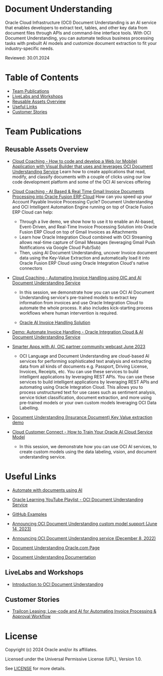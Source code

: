 # Document Understanding
 
Oracle Cloud Infrastructure (OCI) Document Understanding is an AI service that enables developers to extract text, tables, and other key data from document files through APIs and command-line interface tools. With OCI Document Understanding, you can automate tedious business processing tasks with prebuilt AI models and customize document extraction to fit your industry-specific needs.

Reviewed: 30.01.2024


# Table of Contents
 
  - [Team Publications](#team-publications)
  - [LiveLabs and Workshops](#livelabs-and-workshops)
  - [Reusable Assets Overview](#reusable-assets-overview)
  - [Useful Links](#useful-links)
  - [Customer Stories](#customer-stories)

# Team Publications

## Reusable Assets Overview

- [Cloud Coaching - How to code and develop a Web (or Mobile) Application with Visual Builder that uses and leverages OCI Document Understanding Service](https://youtu.be/0oHixpA9JDc?si=3CWh0d2RpuEzzLKU)
    Learn how to create applications that read, modify, and classify documents with a couple of clicks using our low code development platform and some of the OCI AI services offering

- [Cloud Coaching - AI Based & Real Time Gmail Invoice Documents Processing into Oracle Fusion ERP Cloud](https://youtu.be/wq7HH-WYslU?si=wBqH5eEkcC0hYKqj)
    How can you speed up your Account Payable Invoice Processing Cycle? Document Understanding and OCI Intelligent Automation Engine running on top of Oracle Fusion ERP Cloud can help:
    - Through a live demo, we show how to use it to enable an AI-based, Event-Driven, and Real-Time Invoice Processing Solution into Oracle Fusion ERP Cloud on top of Gmail Invoices as Attachments
    - Learn how Oracle Integration Cloud combined with OCI Streaming allows real-time capture of Gmail Messages (leveraging Gmail Push Notifications via Google Cloud Pub/Sub)
    - Then, using AI Document Understanding, uncover Invoice document data using the Key-Value Extraction and automatically load it into Oracle Fusion ERP Cloud using Oracle Integration Cloud's native connectors

- [Cloud Coaching - Automating Invoice Handling using OIC and AI Document Understanding Service](https://www.youtube.com/watch?v=pjdQzFscOrk)
    - In this session, we demonstrate how you can use OCI AI Document Understanding service's pre-trained models to extract key information from invoices and use Oracle Integration Cloud to automate the whole process. It also includes kick-starting process workflows where human intervention is required.

    - [Oracle AI Invoice Handling Solution](https://github.com/oracle-devrel/oci-ai-invoice-handling)

- [Demo: Automate Invoice Handling - Oracle Integration Cloud & AI Document Understanding Service](https://youtu.be/k72CcNhmOjs)
- [Smarter Apps with AI, OIC partner community webcast June 2023](https://videohub.oracle.com/media/Smarter+AI+Apps+with+OIC+partner+community+webcast+June+2023-1080p30/1_m2yjnvf9)
    - OCI Language and Document Understanding are cloud-based AI services for performing sophisticated text analysis and extracting data from all kinds of documents e.g. Passport, Driving License, Invoices, Receipts, etc. You can use these services to build intelligent applications by leveraging REST APIs. You can use these services to build intelligent applications by leveraging REST APIs and automating using Oracle Integration Cloud. This allows you to process unstructured text for use cases such as sentiment analysis, service ticket classification, document extraction, and more using pre-trained models or your own custom models leveraging OCI Data Labelling.
- [Document Understanding (Insurance Document) Key Value extraction demo](https://youtu.be/QsFqaRxtV1s)
- [Cloud Customer Connect - How to Train Your Oracle AI Cloud Service Model](https://community.oracle.com/customerconnect/events/604740-oci-how-to-train-your-oracle-ai-cloud-service-model)
    - In this session, we demonstrate how you can use OCI AI services, to create custom models using the data labeling, vision, and document understanding service.

# Useful Links

- [Automate with documents using AI](https://blogs.oracle.com/ai-and-datascience/post/automate-documents-using-ai)
- [Oracle Learning YouTube Playlist - OCI Document Understanding Service](https://youtube.com/playlist?list=PLKCk3OyNwIzt1x62El9gGGeNaQr0va58c)
- [GitHub Examples](https://github.com/oracle-samples/oci-data-science-ai-samples/tree/master/labs/ai-document-understanding)
- [Announcing OCI Document Understanding custom model support (June 14, 2023)](https://blogs.oracle.com/ai-and-datascience/post/oci-document-understanding-custom-model-support)
- [Announcing OCI Document Understanding service (December 8, 2022)](https://blogs.oracle.com/ai-and-datascience/post/announcing-oci-document-understanding-service)

- [Document Understanding Oracle.com Page](https://www.oracle.com/artificial-intelligence/document-understanding/)
- [Document Understanding Documentation](https://docs.oracle.com/iaas/document-understanding/document-understanding/using/home.htm)

## LiveLabs and Workshops
 
- [Introduction to OCI Document Understanding](https://apexapps.oracle.com/pls/apex/r/dbpm/livelabs/view-workshop?wid=3585)

## Customer Stories
 
- [Trailcon Leasing: Low-code and AI for Automating Invoice Processing & Approval Workflow](https://www.youtube.com/watch?v=TsbNU6xdQPw)

# License
 
Copyright (c) 2024 Oracle and/or its affiliates.
 
Licensed under the Universal Permissive License (UPL), Version 1.0.
 
See [LICENSE](https://github.com/oracle-devrel/technology-engineering/blob/main/LICENSE) for more details.
